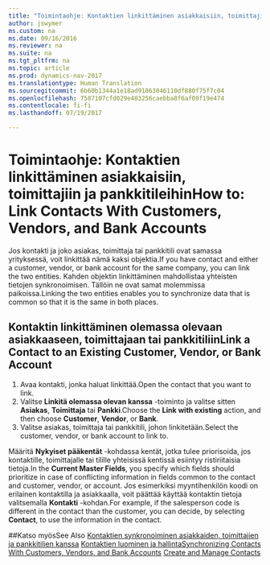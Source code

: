 ```yaml
---
title: "Toimintaohje: Kontaktien linkittäminen asiakkaisiin, toimittajiin ja pankkitileihin"
author: jswymer
ms.custom: na
ms.date: 09/16/2016
ms.reviewer: na
ms.suite: na
ms.tgt_pltfrm: na
ms.topic: article
ms.prod: dynamics-nav-2017
ms.translationtype: Human Translation
ms.sourcegitcommit: 6b60b1344a1e18ad91863046110df880f75f7c04
ms.openlocfilehash: 7587107cfd029e483256caebba8f6af09f19e474
ms.contentlocale: fi-fi
ms.lasthandoff: 07/19/2017

---
```

# <a name="how-to-link-contacts-with-customers-vendors-and-bank-accounts"></a><span data-ttu-id="948e8-102">Toimintaohje: Kontaktien linkittäminen asiakkaisiin, toimittajiin ja pankkitileihin</span><span class="sxs-lookup"><span data-stu-id="948e8-102">How to: Link Contacts With Customers, Vendors, and Bank Accounts</span></span>
<span data-ttu-id="948e8-103">Jos kontakti ja joko asiakas, toimittaja tai pankkitili ovat samassa yrityksessä, voit linkittää nämä kaksi objektia.</span><span class="sxs-lookup"><span data-stu-id="948e8-103">If you have contact and either a customer, vendor, or bank account for the same company, you can link the two entities.</span></span> <span data-ttu-id="948e8-104">Kahden objektin linkittäminen mahdollistaa yhteisten tietojen synkronoimisen. Tällöin ne ovat samat molemmissa paikoissa.</span><span class="sxs-lookup"><span data-stu-id="948e8-104">Linking the two entities enables you to synchronize data that is common so that it is the same in both places.</span></span>

## <a name="link-a-contact-to-an-existing-customer-vendor-or-bank-account"></a><span data-ttu-id="948e8-105">Kontaktin linkittäminen olemassa olevaan asiakkaaseen, toimittajaan tai pankkitiliin</span><span class="sxs-lookup"><span data-stu-id="948e8-105">Link a Contact to an Existing Customer, Vendor, or Bank Account</span></span>
1. <span data-ttu-id="948e8-106">Avaa kontakti, jonka haluat linkittää.</span><span class="sxs-lookup"><span data-stu-id="948e8-106">Open the contact that you want to link.</span></span>
2. <span data-ttu-id="948e8-107">Valitse **Linkitä olemassa olevan kanssa** -toiminto ja valitse sitten **Asiakas**, **Toimittaja** tai **Pankki**.</span><span class="sxs-lookup"><span data-stu-id="948e8-107">Choose the **Link with existing** action, and then choose **Customer**, **Vendor**, or **Bank**.</span></span>
3. <span data-ttu-id="948e8-108">Valitse asiakas, toimittaja tai pankkitili, johon linkitetään.</span><span class="sxs-lookup"><span data-stu-id="948e8-108">Select the customer, vendor, or bank account to link to.</span></span>

 <span data-ttu-id="948e8-109">Määritä **Nykyiset pääkentät** -kohdassa kentät, jotka tulee priorisoida, jos kontaktille, toimittajalle tai tilille yhteisissä kentissä esiintyy ristiriitaisia tietoja.</span><span class="sxs-lookup"><span data-stu-id="948e8-109">In the **Current Master Fields**, you specify which fields should prioritize in case of conflicting information in fields common to the contact and customer, vendor, or account.</span></span> <span data-ttu-id="948e8-110">Jos esimerkiksi myyntihenkilön koodi on erilainen kontaktilla ja asiakkaalla, voit päättää käyttää kontaktin tietoja valitsemalla **Kontakti** -kohdan.</span><span class="sxs-lookup"><span data-stu-id="948e8-110">For example, if the salesperson code is different in the contact than the customer, you can decide, by selecting **Contact**, to use the information in the contact.</span></span>


##<a name="see-also"></a><span data-ttu-id="948e8-111">Katso myös</span><span class="sxs-lookup"><span data-stu-id="948e8-111">See Also</span></span>
<span data-ttu-id="948e8-112">[Kontaktien synkronoiminen asiakkaiden, toimittajien ja pankkitilien kanssa](marketing-synchronize-contacts-customers-vendors-bank-accounts.md)
[Kontaktien luominen ja hallinta](marketing-contacts.md)</span><span class="sxs-lookup"><span data-stu-id="948e8-112">[Synchronizing Contacts With Customers, Vendors, and Bank Accounts](marketing-synchronize-contacts-customers-vendors-bank-accounts.md)
[Create and Manage Contacts](marketing-contacts.md)</span></span>  

